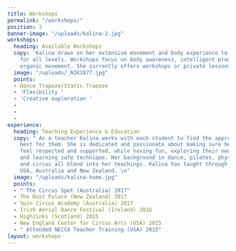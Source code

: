 ```yaml
---
title: Workshops
permalink: "/workshops/"
position: 3
banner-image: "/uploads/kalina-2.jpg"
workshops:
  heading: Available Workshops
  copy: 'Kalina draws on her extensive movement and body experience to cater workshops
    for all levels. Workshops focus on body awareness, intelligent progressions and
    organic movement. She currently offers workshops or private lessons in the following:'
  image: "/uploads/_NIK1877.jpg"
  points:
  - Dance Trapeze/Static Trapeze
  - 'Flexibility '
  - 'Creative exploration '
  - 
  - 
  - 
experience:
  heading: Teaching Experience & Education
  copy: " As a teacher Kalina works with each student to find the approach that works
    best for them. She is dedicated and passionate about making sure her students
    feel respected and supported, while having fun, exploring their own creative selves,
    and learning safe technique. Her background in dance, pilates, physical theater,
    and circus all blend into her teachings. Kalina has taught through out Europe,UK,
    USA, Australia and New Zealand. \n"
  image: "/uploads/kalina-home.jpg"
  points:
  - " The Circus Spot (Australia) 2017"
  - The Dust Palace (New Zealand) 2017
  - Spin Circus Academy (Australia) 2017
  - Irish Aerial Dance Festival (Ireland) 2016
  - HighJinks (Scotland) 2015
  - New England Center for Circus Arts (USA) 2015
  - " Attended NECCA Teacher Training (USA) 2015"
layout: workshops
---
```


